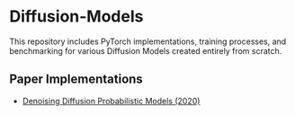# Diffusion-Models
This repository includes PyTorch implementations, training processes, and benchmarking for various Diffusion Models created entirely from scratch.

## Paper Implementations

* [Denoising Diffusion Probabilistic Models (2020)](https://arxiv.org/abs/2006.11239)
